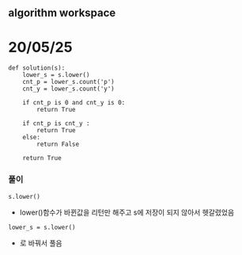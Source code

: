 ## algorithm workspace

# 20/05/25
```
def solution(s):
    lower_s = s.lower()
    cnt_p = lower_s.count('p')
    cnt_y = lower_s.count('y')
    
    if cnt_p is 0 and cnt_y is 0:
        return True
    
    if cnt_p is cnt_y :
        return True
    else:
        return False

    return True
```
### 풀이
```
s.lower()
```
- lower()함수가 바뀐값을 리턴만 해주고 s에 저장이 되지 않아서 헷갈렸었음 
```
lower_s = s.lower()
```
- 로 바꿔서 풀음
